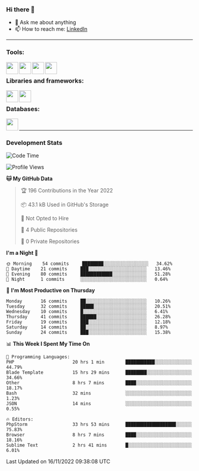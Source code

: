 ### Hi there 👋

<!-- - 🔭 I’m currently working on [huyviet] -->
- 💬 Ask me about anything
- 📫 How to reach me: [LinkedIn]
<!-- - ⚡ Fun fact: abc -->

---

### Tools:
<img align='left' height="32" width="32" src="https://cdn.jsdelivr.net/npm/simple-icons@4.8.0/icons/phpstorm.svg" />
<img align='left' height="32" width="32" src="https://cdn.jsdelivr.net/npm/simple-icons@4.8.0/icons/sublimetext.svg" />
<img align='left' height="32" width="32" src="https://cdn.jsdelivr.net/npm/simple-icons@4.8.0/icons/laragon.svg" />
<img align='left' height="32" width="32" src="https://cdn.jsdelivr.net/npm/simple-icons@4.8.0/icons/xampp.svg" />
<br>

### Libraries and frameworks:
<img align='left' height="32" width="32" src="https://cdn.jsdelivr.net/npm/simple-icons@4.8.0/icons/laravel.svg" />
<img align='left' height="32" width="32" src="https://cdn.jsdelivr.net/npm/simple-icons@4.8.0/icons/jquery.svg" />
<br>

### Databases:
<img align='left' height="32" width="32" src="https://cdn.jsdelivr.net/npm/simple-icons@4.8.0/icons/mysql.svg" />
<br>

---
### Development Stats
<!--START_SECTION:waka-->
![Code Time](http://img.shields.io/badge/Code%20Time-380%20hrs%2050%20mins-blue)

![Profile Views](http://img.shields.io/badge/Profile%20Views-0-blue)

**🐱 My GitHub Data** 

> 🏆 196 Contributions in the Year 2022
 > 
> 📦 43.1 kB Used in GitHub's Storage 
 > 
> 🚫 Not Opted to Hire
 > 
> 📜 4 Public Repositories 
 > 
> 🔑 0 Private Repositories  
 > 
**I'm a Night 🦉** 

```text
🌞 Morning    54 commits     ████████░░░░░░░░░░░░░░░░░   34.62% 
🌆 Daytime    21 commits     ███░░░░░░░░░░░░░░░░░░░░░░   13.46% 
🌃 Evening    80 commits     ████████████░░░░░░░░░░░░░   51.28% 
🌙 Night      1 commits      ░░░░░░░░░░░░░░░░░░░░░░░░░   0.64%

```
📅 **I'm Most Productive on Thursday** 

```text
Monday       16 commits     ██░░░░░░░░░░░░░░░░░░░░░░░   10.26% 
Tuesday      32 commits     █████░░░░░░░░░░░░░░░░░░░░   20.51% 
Wednesday    10 commits     █░░░░░░░░░░░░░░░░░░░░░░░░   6.41% 
Thursday     41 commits     ██████░░░░░░░░░░░░░░░░░░░   26.28% 
Friday       19 commits     ███░░░░░░░░░░░░░░░░░░░░░░   12.18% 
Saturday     14 commits     ██░░░░░░░░░░░░░░░░░░░░░░░   8.97% 
Sunday       24 commits     ███░░░░░░░░░░░░░░░░░░░░░░   15.38%

```


📊 **This Week I Spent My Time On** 

```text
💬 Programming Languages: 
PHP                      20 hrs 1 min        ███████████░░░░░░░░░░░░░░   44.79% 
Blade Template           15 hrs 29 mins      ████████░░░░░░░░░░░░░░░░░   34.66% 
Other                    8 hrs 7 mins        ████░░░░░░░░░░░░░░░░░░░░░   18.17% 
Bash                     32 mins             ░░░░░░░░░░░░░░░░░░░░░░░░░   1.23% 
JSON                     14 mins             ░░░░░░░░░░░░░░░░░░░░░░░░░   0.55%

🔥 Editors: 
PhpStorm                 33 hrs 53 mins      ███████████████████░░░░░░   75.83% 
Browser                  8 hrs 7 mins        ████░░░░░░░░░░░░░░░░░░░░░   18.16% 
Sublime Text             2 hrs 41 mins       █░░░░░░░░░░░░░░░░░░░░░░░░   6.01%

```


 Last Updated on 16/11/2022 09:38:08 UTC
<!--END_SECTION:waka-->

[huyviet]: https://huyviet.vn/
[LinkedIn]: https://www.linkedin.com/in/huy-nguyễn-733a23246/
